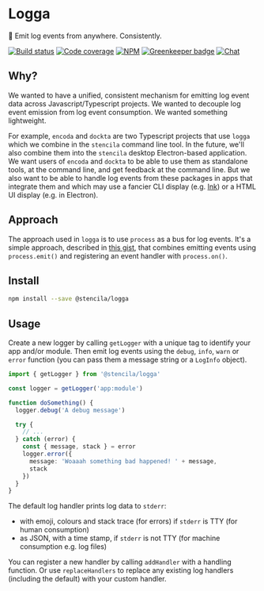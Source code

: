 # Logga

🌲 Emit log events from anywhere. Consistently.

[![Build status](https://travis-ci.org/stencila/logga.svg?branch=master)](https://travis-ci.org/stencila/logga)
[![Code coverage](https://codecov.io/gh/stencila/logga/branch/master/graph/badge.svg)](https://codecov.io/gh/stencila/logga)
[![NPM](https://img.shields.io/npm/v/@stencila/logga.svg?style=flat)](https://www.npmjs.com/package/@stencila/logga)
[![Greenkeeper badge](https://badges.greenkeeper.io/stencila/logga.svg)](https://greenkeeper.io/)
[![Chat](https://badges.gitter.im/stencila/stencila.svg)](https://gitter.im/stencila/stencila)

## Why?

We wanted to have a unified, consistent mechanism for emitting log event data across Javascript/Typescript projects. We wanted to decouple log event emission from log event consumption. We wanted something lightweight.

For example, `encoda` and `dockta` are two Typescript projects that use `logga` which we combine in the `stencila` command line tool. In the future, we'll also combine them into the `stencila` desktop Electron-based application. We want users of `encoda` and `dockta` to be able to use them as standalone tools, at the command line, and get feedback at the command line. But we also want to be able to handle log events from these packages in apps that integrate them and which may use a fancier CLI display (e.g. [Ink](https://github.com/vadimdemedes/ink)) or a HTML UI display (e.g. in Electron).

## Approach

The approach used in `logga` is to use `process` as a bus for log events. It's a simple approach, described in [this gist](https://gist.github.com/constantology/5f04d5782c1cc019722f), that combines emitting events using `process.emit()` and registering an event handler with `process.on()`.

## Install

```bash
npm install --save @stencila/logga
```

## Usage

Create a new logger by calling `getLogger` with a unique tag to identify your app and/or module. Then emit log events using the `debug`, `info`, `warn` or `error` function (you can pass them a message string or a `LogInfo` object).

```ts
import { getLogger } from '@stencila/logga'

const logger = getLogger('app:module')

function doSomething() {
  logger.debug('A debug message')

  try {
    // ...
  } catch (error) {
    const { message, stack } = error
    logger.error({
      message: 'Woaaah something bad happened! ' + message,
      stack
    })
  }
}
```

The default log handler prints log data to `stderr`:

- with emoji, colours and stack trace (for errors) if `stderr` is TTY (for human consumption)
- as JSON, with a time stamp, if `stderr` is not TTY (for machine consumption e.g. log files)

You can register a new handler by calling `addHandler` with a handling function. Or use `replaceHandlers` to replace any existing log handlers (including the default) with your custom handler.
